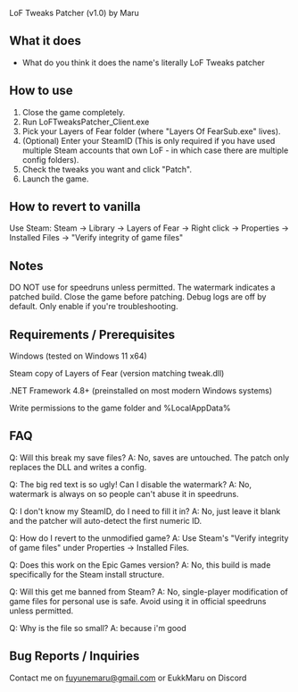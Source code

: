 LoF Tweaks Patcher (v1.0)
by Maru

What it does
------------
- What do you think it does the name's literally LoF Tweaks patcher

How to use
----------
1) Close the game completely.
2) Run LoFTweaksPatcher_Client.exe
3) Pick your Layers of Fear folder (where "Layers Of FearSub.exe" lives).
4) (Optional) Enter your SteamID (This is only required if you have used multiple Steam accounts that own LoF - in which case there are multiple config folders).
5) Check the tweaks you want and click "Patch".
6) Launch the game.

How to revert to vanilla
------------------------
Use Steam:
  Steam -> Library -> Layers of Fear -> Right click -> Properties ->
  Installed Files -> "Verify integrity of game files"

Notes
-----
DO NOT use for speedruns unless permitted. The watermark indicates a patched build.
Close the game before patching.
Debug logs are off by default. Only enable if you're troubleshooting.

Requirements / Prerequisites
-----
Windows (tested on Windows 11 x64)

Steam copy of Layers of Fear (version matching tweak.dll)

.NET Framework 4.8+ (preinstalled on most modern Windows systems)

Write permissions to the game folder and %LocalAppData%

FAQ
-----
Q: Will this break my save files?
A: No, saves are untouched. The patch only replaces the DLL and writes a config.

Q: The big red text is so ugly! Can I disable the watermark?
A: No, watermark is always on so people can't abuse it in speedruns.

Q: I don't know my SteamID, do I need to fill it in?
A: No, just leave it blank and the patcher will auto-detect the first numeric ID.

Q: How do I revert to the unmodified game?
A: Use Steam's "Verify integrity of game files" under Properties -> Installed Files.

Q: Does this work on the Epic Games version?
A: No, this build is made specifically for the Steam install structure.

Q: Will this get me banned from Steam?
A: No, single-player modification of game files for personal use is safe.
Avoid using it in official speedruns unless permitted.

Q: Why is the file so small?
A: because i'm good

Bug Reports / Inquiries
-----
Contact me on fuyunemaru@gmail.com or EukkMaru on Discord